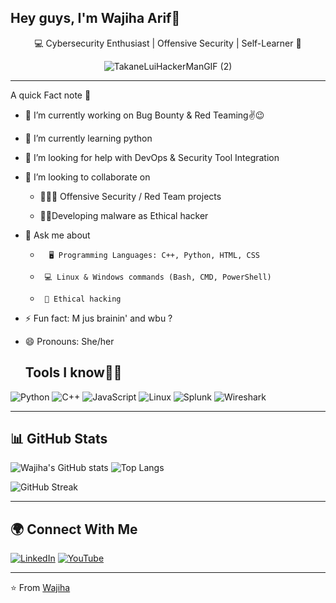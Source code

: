 ##  Hey guys, I'm Wajiha Arif👋


<div align="center">
  
💻 Cybersecurity Enthusiast | Offensive Security | Self-Learner 🚀  

 ![TakaneLuiHackerManGIF (2)](https://github.com/user-attachments/assets/6f19bc2d-d83a-4700-bff9-274ef170fd19)


</div>

---
A quick Fact note 💫

- 🔭 I’m currently working on Bug Bounty & Red Teaming✌😉 

- 🌱 I’m currently learning python

- 🤔 I’m looking for help with DevOps & Security Tool Integration 

- 👯 I’m looking to collaborate on

  - 
       👩🏻‍💻 Offensive Security / Red Team projects
    
  -
       ✌🏻Developing malware as Ethical hacker


  
- 💬 Ask me about

  -
          🖥 Programming Languages: C++, Python, HTML, CSS
  -
         💻 Linux & Windows commands (Bash, CMD, PowerShell)
  -
         🔐 Ethical hacking


- ⚡ Fun fact: M jus brainin' and wbu ?

- 😄 Pronouns: She/her 


  ## Tools I know✌🏻

![Python](https://img.shields.io/badge/Python-14354C?style=for-the-badge&logo=python&logoColor=white)   ![C++](https://img.shields.io/badge/C++-00599C?style=for-the-badge&logo=cplusplus&logoColor=white)   ![JavaScript](https://img.shields.io/badge/JavaScript-323330?style=for-the-badge&logo=javascript&logoColor=f7df1e)   ![Linux](https://img.shields.io/badge/Linux-FCC624?style=for-the-badge&logo=linux&logoColor=black)   ![Splunk](https://img.shields.io/badge/Splunk-000000?style=for-the-badge&logo=splunk&logoColor=white)   ![Wireshark](https://img.shields.io/badge/Wireshark-1679A7?style=for-the-badge&logo=wireshark&logoColor=white)  

---

## 📊 GitHub Stats  

![Wajiha's GitHub stats](https://github-readme-stats.vercel.app/api?username=Crypto-Void787&show_icons=true&theme=radical) ![Top Langs](https://github-readme-stats.vercel.app/api/top-langs/?username=Crypto-Void787&layout=compact&theme=radical)  

  ![GitHub Streak](https://streak-stats.demolab.com?user=Crypto-Void787&theme=radical)  





---


## 🌍 Connect With Me  

[![LinkedIn](https://img.shields.io/badge/LinkedIn-blue?style=for-the-badge&logo=linkedin)](https://www.linkedin.com/in/wajiha-arif/)   [![YouTube](https://img.shields.io/badge/YouTube-FF0000?style=for-the-badge&logo=youtube&logoColor=white)](https://www.youtube.com/@Zeroday_overloa)

---

⭐️ From [Wajiha](https://github.com/Crypto-Void787)  
